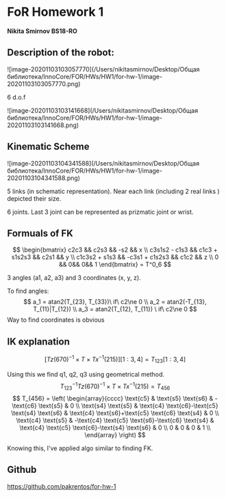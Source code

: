 # FoR Homework 1

**Nikita Smirnov BS18-RO**

## Description of the robot:

![image-20201103103057770](/Users/nikitasmirnov/Desktop/Общая библиотека/InnoCore/FOR/HWs/HW1/for-hw-1/image-20201103103057770.png)

6 d.o.f

![image-20201103103141668](/Users/nikitasmirnov/Desktop/Общая библиотека/InnoCore/FOR/HWs/HW1/for-hw-1/image-20201103103141668.png)

## Kinematic Scheme

![image-20201103104341588](/Users/nikitasmirnov/Desktop/Общая библиотека/InnoCore/FOR/HWs/HW1/for-hw-1/image-20201103104341588.png)

5 links (in schematic representation). Near each link (including 2 real links ) depicted their size.

6 joints. Last 3 joint can be represented as prizmatic joint or wrist.

## Formuals of FK

$$
\begin{bmatrix}
c2c3 && c2s3 && -s2 && x \\
c3s1s2 - c1s3 && c1c3 + s1s2s3 && c2s1 && y \\
c1c3s2 + s1s3 && -c3s1 + c1s2s3 && c1c2 && z \\
0 && 0&& 0&& 1
\end{bmatrix} = T^0_6
$$

3 angles (a1, a2, a3) and 3 coordinates (x, y, z).

To find angles:
$$
a_1 = atan2(T_{23}, T_{33})\ if\ c2\ne 0 \\
a_2 = atan2(-T_{13}, T_{11}|T_{12}) \\
a_3 = atan2(T_{12}, T_{11}) \ if\ c2\ne 0 
$$
Way to find coordinates is obvious

## IK explanation

$$
\left[Tz(670)^{-1}\times T\times Tx^{-1}(215)\right][1:3, 4] = T_{123}[1:3, 4]
$$

Using this we find q1, q2, q3 using geometrical method.
$$
T_{123}^{-1}Tz(670)^{-1}\times T\times Tx^{-1}(215) = T_{456}
$$
$$
T_{456} = \left(
\begin{array}{cccc}
 \text{c5} & \text{s5} \text{s6} & -\text{c6} \text{s5} & 0 \\
 \text{s4} \text{s5} & \text{c4} \text{c6}-\text{c5} \text{s4} \text{s6} & \text{c4}
   \text{s6}+\text{c5} \text{c6} \text{s4} & 0 \\
 \text{c4} \text{s5} & -\text{c4} \text{c5} \text{s6}-\text{c6} \text{s4} & \text{c4}
   \text{c5} \text{c6}-\text{s4} \text{s6} & 0 \\
 0 & 0 & 0 & 1 \\
\end{array}
\right)
$$

Knowing this, I've applied algo similar to finding FK.

## Github

https://github.com/pakrentos/for-hw-1

